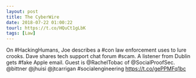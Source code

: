 ```yaml
---
layout: post
title: The CyberWire
date: 2018-07-22 01:00:22
tourl: https://t.co/HQuCt1gLbK
tags: [Law]
---
```

On #HackingHumans, Joe describes a #con law enforcement uses to lure crooks. Dave shares tech support chat forum #scam. A listener from Dublin gets #fake Apple email. Guest is @RachelTobac of @SocialProofSec. @bittner @jhuisi @jtcarrigan #socialengineering https://t.co/gePPMFq1bc